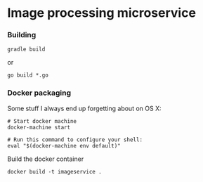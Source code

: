 # Image processing microservice

### Building
    
    gradle build
    
or

    go build *.go

### Docker packaging

Some stuff I always end up forgetting about on OS X:

    # Start docker machine
    docker-machine start
    
    # Run this command to configure your shell: 
    eval "$(docker-machine env default)"

Build the docker container

    docker build -t imageservice .

